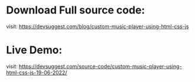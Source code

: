 # Download Full source code: 
visit: https://devsuggest.com/blog/custom-music-player-using-html-css-js

# Live Demo:
visit: https://devsuggest.com/source-code/custom-music-player-using-html-css-js-19-06-2022/
